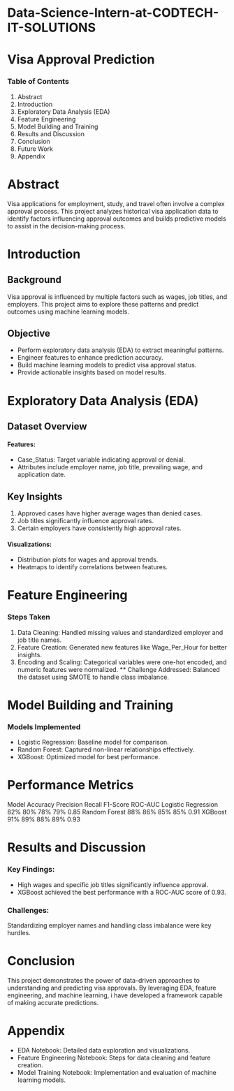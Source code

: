 # Data-Science-Intern-at-CODTECH-IT-SOLUTIONS

# Visa Approval Prediction
### Table of Contents
1. Abstract
2. Introduction
3. Exploratory Data Analysis (EDA)
4. Feature Engineering
5. Model Building and Training
6. Results and Discussion
7. Conclusion
8. Future Work
9. Appendix


# Abstract
Visa applications for employment, study, and travel often involve a complex approval process. This project analyzes historical visa application data to identify factors influencing approval outcomes and builds predictive models to assist in the decision-making process.


# Introduction
## Background
Visa approval is influenced by multiple factors such as wages, job titles, and employers. This project aims to explore these patterns and predict outcomes using machine learning models.

## Objective
* Perform exploratory data analysis (EDA) to extract meaningful patterns.
* Engineer features to enhance prediction accuracy.
* Build machine learning models to predict visa approval status.
* Provide actionable insights based on model results.


# Exploratory Data Analysis (EDA)
## Dataset Overview
#### Features:
* Case_Status: Target variable indicating approval or denial.
* Attributes include employer name, job title, prevailing wage, and application date.

## Key Insights
1. Approved cases have higher average wages than denied cases.
2. Job titles significantly influence approval rates.
3. Certain employers have consistently high approval rates.

#### Visualizations:
* Distribution plots for wages and approval trends.
* Heatmaps to identify correlations between features.


# Feature Engineering
### Steps Taken
1. Data Cleaning: Handled missing values and standardized employer and job title names.
2. Feature Creation: Generated new features like Wage_Per_Hour for better insights.
3. Encoding and Scaling: Categorical variables were one-hot encoded, and numeric features were normalized.
** Challenge Addressed: Balanced the dataset using SMOTE to handle class imbalance.


# Model Building and Training
### Models Implemented
* Logistic Regression: Baseline model for comparison.
* Random Forest: Captured non-linear relationships effectively.
* XGBoost: Optimized model for best performance.

# Performance Metrics
Model	Accuracy	Precision	Recall	F1-Score	ROC-AUC
Logistic Regression	82%	80%	78%	79%	0.85
Random Forest	88%	86%	85%	85%	0.91
XGBoost	91%	89%	88%	89%	0.93



# Results and Discussion
### Key Findings:
* High wages and specific job titles significantly influence approval.
* XGBoost achieved the best performance with a ROC-AUC score of 0.93.
### Challenges:
Standardizing employer names and handling class imbalance were key hurdles.


# Conclusion
This project demonstrates the power of data-driven approaches to understanding and predicting visa approvals. By leveraging EDA, feature engineering, and machine learning, i have developed a framework capable of making accurate predictions.


# Appendix
* EDA Notebook: Detailed data exploration and visualizations.
* Feature Engineering Notebook: Steps for data cleaning and feature creation.
* Model Training Notebook: Implementation and evaluation of machine learning models.


